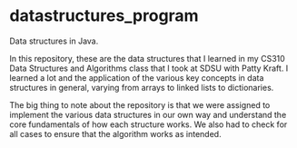 # datastructures_program
Data structures in Java.

In this repository, these are the data structures that I learned in my CS310 Data Structures and Algorithms class that I took at SDSU with Patty Kraft.
I learned a lot and the application of the various key concepts in data structures in general, varying from arrays to linked lists to dictionaries.

The big thing to note about the repository is that we were assigned to implement the various data structures in our own way and understand the core fundamentals of how each structure works. We also had to check for all cases to ensure that the algorithm works as intended. 

